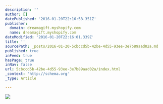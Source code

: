 ```yaml
---
description: ''
author: []
datePublished: '2016-01-20T22:16:58.351Z'
publisher:
  domain: dreamagift.myshopify.com
  name: dreamagift.myshopify.com
dateModified: '2016-01-20T22:16:01.339Z'
title: ''
sourcePath: _posts/2016-01-20-5cbccd5b-42be-4d55-93ee-3e7b89aad02a.md
published: true
inFeed: true
hasPage: true
inNav: false
url: 5cbccd5b-42be-4d55-93ee-3e7b89aad02a/index.html
_context: 'http://schema.org'
_type: Article

---
```

![](http://cdn.shopify.com/s/files/1/0845/0505/products/22824_large.gif?v=1453123898)
